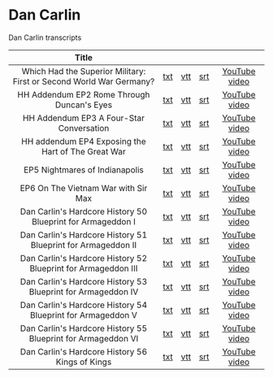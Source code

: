 # Dan Carlin

Dan Carlin transcripts

| **Title** |  | |  |  |
|:----------:|:---:|:---:|:---:|:---------------:|
| Which Had the Superior Military: First or Second World War Germany? | [txt](./txt/dvkFkJolsWA.txt) | [vtt](./vtt/dvkFkJolsWA.vtt) | [srt](./srt/dvkFkJolsWA.srt) | [YouTube video](http://youtu.be/dvkFkJolsWA) |
| HH Addendum EP2 Rome Through Duncan's Eyes | [txt](./txt/BNB4P_i-Ph0.txt) | [vtt](./vtt/BNB4P_i-Ph0.vtt) | [srt](./srt/BNB4P_i-Ph0.srt) | [YouTube video](http://youtu.be/BNB4P_i-Ph0) |
| HH Addendum EP3 A Four-Star Conversation | [txt](./txt/7PTLD3lz3JM.txt) | [vtt](./vtt/7PTLD3lz3JM.vtt) | [srt](./srt/7PTLD3lz3JM.srt) | [YouTube video](http://youtu.be/7PTLD3lz3JM) |
| HH addendum EP4 Exposing the Hart of The Great War | [txt](./txt/30cSRVU5aPI.txt) | [vtt](./vtt/30cSRVU5aPI.vtt) | [srt](./srt/30cSRVU5aPI.srt) | [YouTube video](http://youtu.be/30cSRVU5aPI) |
| EP5 Nightmares of Indianapolis | [txt](./txt/Jqu7mM0kheE.txt) | [vtt](./vtt/Jqu7mM0kheE.vtt) | [srt](./srt/Jqu7mM0kheE.srt) | [YouTube video](http://youtu.be/Jqu7mM0kheE) |
| EP6 On The Vietnam War with Sir Max | [txt](./txt/CkeHybYtvI8.txt) | [vtt](./vtt/CkeHybYtvI8.vtt) | [srt](./srt/CkeHybYtvI8.srt) | [YouTube video](http://youtu.be/CkeHybYtvI8) |
| Dan Carlin's Hardcore History 50   Blueprint for Armageddon I | [txt](./txt/YFMT_BVBBsA.txt) | [vtt](./vtt/YFMT_BVBBsA.vtt) | [srt](./srt/YFMT_BVBBsA.srt) | [YouTube video](http://youtu.be/YFMT_BVBBsA) |
| Dan Carlin's Hardcore History 51   Blueprint for Armageddon II | [txt](./txt/k41yYTFZbWU.txt) | [vtt](./vtt/k41yYTFZbWU.vtt) | [srt](./srt/k41yYTFZbWU.srt) | [YouTube video](http://youtu.be/k41yYTFZbWU) |
| Dan Carlin's Hardcore History 52   Blueprint for Armageddon III | [txt](./txt/Eyl_pCx7JdY.txt) | [vtt](./vtt/Eyl_pCx7JdY.vtt) | [srt](./srt/Eyl_pCx7JdY.srt) | [YouTube video](http://youtu.be/Eyl_pCx7JdY) |
| Dan Carlin's Hardcore History 53   Blueprint for Armageddon IV | [txt](./txt/jAqpY5yCSKY.txt) | [vtt](./vtt/jAqpY5yCSKY.vtt) | [srt](./srt/jAqpY5yCSKY.srt) | [YouTube video](http://youtu.be/jAqpY5yCSKY) |
| Dan Carlin's Hardcore History 54   Blueprint for Armageddon V | [txt](./txt/6B_KWjVPepE.txt) | [vtt](./vtt/6B_KWjVPepE.vtt) | [srt](./srt/6B_KWjVPepE.srt) | [YouTube video](http://youtu.be/6B_KWjVPepE) |
| Dan Carlin's Hardcore History 55   Blueprint for Armageddon VI | [txt](./txt/ALus607sH7g.txt) | [vtt](./vtt/ALus607sH7g.vtt) | [srt](./srt/ALus607sH7g.srt) | [YouTube video](http://youtu.be/ALus607sH7g) |
| Dan Carlin's Hardcore History 56   Kings of Kings | [txt](./txt/J7CmBN741Vw.txt) | [vtt](./vtt/J7CmBN741Vw.vtt) | [srt](./srt/J7CmBN741Vw.srt) | [YouTube video](http://youtu.be/J7CmBN741Vw) |
